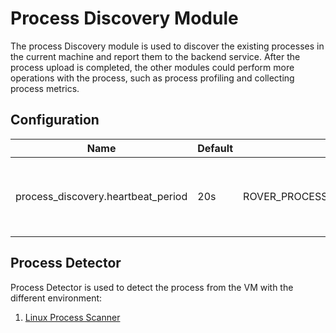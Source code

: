 # Process Discovery Module

The process Discovery module is used to discover the existing processes in the current machine and report them to the backend service.
After the process upload is completed, the other modules could perform more operations with the process, such as process profiling and collecting process metrics.

## Configuration

| Name | Default | Environment Key | Description |
|------|---------|-----------------|-------------|
| process_discovery.heartbeat_period | 20s | ROVER_PROCESS_DISCOVERY_HEARTBEAT_PERIOD | The period of report or keep alive process to the backend. |

## Process Detector

Process Detector is used to detect the process from the VM with the different environment:
1. [Linux Process Scanner](./scanner.md)